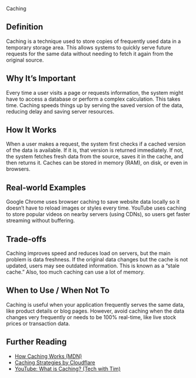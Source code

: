  Caching

##  Definition
Caching is a technique used to store copies of frequently used data in a temporary storage area. 
This allows systems to quickly serve future requests for the same data without needing to fetch it again from the original source.

##  Why It’s Important
Every time a user visits a page or requests information, the system might have to access a database or perform a complex calculation. 
This takes time. Caching speeds things up by serving the saved version of the data, reducing delay and saving server resources.

## How It Works
When a user makes a request, the system first checks if a cached version of the data is available. 
If it is, that version is returned immediately. If not, the system fetches fresh data from the source, saves it in the cache, and then returns it. 
Caches can be stored in memory (RAM), on disk, or even in browsers.

##  Real-world Examples
Google Chrome uses browser caching to save website data locally so it doesn’t have to reload images or styles every time. 
YouTube uses caching to store popular videos on nearby servers (using CDNs), so users get faster streaming without buffering.

##  Trade-offs
Caching improves speed and reduces load on servers, but the main problem is data freshness. 
If the original data changes but the cache is not updated, users may see outdated information. 
This is known as a “stale cache.” Also, too much caching can use a lot of memory.

##  When to Use / When Not To
Caching is useful when your application frequently serves the same data, like product details or blog pages. 
However, avoid caching when the data changes very frequently or needs to be 100% real-time, like live stock prices or transaction data.

##  Further Reading
- [How Caching Works (MDN)](https://developer.mozilla.org/en-US/docs/Web/HTTP/Caching)
- [Caching Strategies by Cloudflare](https://www.cloudflare.com/learning/cdn/what-is-caching/)
- [YouTube: What is Caching? (Tech with Tim)](https://www.youtube.com/watch?v=RZ4p-saaQkc)
